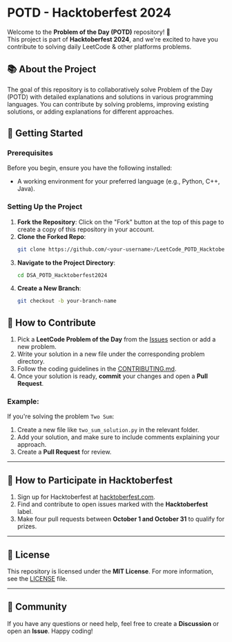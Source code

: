 # POTD - Hacktoberfest 2024

Welcome to the **Problem of the Day (POTD)** repository! 🎉  
This project is part of **Hacktoberfest 2024**, and we're excited to have you contribute to solving daily LeetCode & other platforms problems.

## 📚 About the Project

The goal of this repository is to collaboratively solve Problem of the Day (POTD) with detailed explanations and solutions in various programming languages. You can contribute by solving problems, improving existing solutions, or adding explanations for different approaches.

## 🚀 Getting Started

### Prerequisites

Before you begin, ensure you have the following installed:
- A working environment for your preferred language (e.g., Python, C++, Java).

### Setting Up the Project

1. **Fork the Repository**: Click on the "Fork" button at the top of this page to create a copy of this repository in your account.
2. **Clone the Forked Repo**:
   ```bash
   git clone https://github.com/<your-username>/LeetCode_POTD_Hacktoberfest2024.git
3. **Navigate to the Project Directory**:
   ```bash
   cd DSA_POTD_Hacktoberfest2024
4. **Create a New Branch**:
   ```bash
   git checkout -b your-branch-name

## 📄 How to Contribute

1. Pick a **LeetCode Problem of the Day** from the [Issues](https://github.com/Saloni6111/DSA_POTD_Hacktoberfest2024/issues) section or add a new problem.
2. Write your solution in a new file under the corresponding problem directory.
3. Follow the coding guidelines in the [CONTRIBUTING.md](./CONTRIBUTING.md).
4. Once your solution is ready, **commit** your changes and open a **Pull Request**.

### Example:

If you're solving the problem `Two Sum`:

1. Create a new file like `two_sum_solution.py` in the relevant folder.
2. Add your solution, and make sure to include comments explaining your approach.
3. Create a **Pull Request** for review.

---

## 🤝 How to Participate in Hacktoberfest

1. Sign up for Hacktoberfest at [hacktoberfest.com](https://hacktoberfest.com).
2. Find and contribute to open issues marked with the **Hacktoberfest** label.
3. Make four pull requests between **October 1 and October 31** to qualify for prizes.

---

## 📜 License

This repository is licensed under the **MIT License**. For more information, see the [LICENSE](./LICENSE) file.

---

## 💬 Community

If you have any questions or need help, feel free to create a **Discussion** or open an **Issue**. Happy coding!
